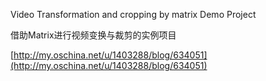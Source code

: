 Video Transformation and cropping by matrix Demo Project  

借助Matrix进行视频变换与裁剪的实例项目

[http://my.oschina.net/u/1403288/blog/634051](http://my.oschina.net/u/1403288/blog/634051)